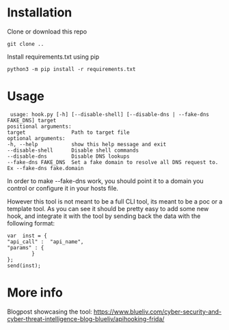 ﻿# Installation
Clone or download this repo

    git clone ..

Install requirements.txt using pip

    python3 -m pip install -r requirements.txt

# Usage
```
 usage: hook.py [-h] [--disable-shell] [--disable-dns | --fake-dns FAKE_DNS] target                                                                                                                                                            positional arguments:                                                                                                     target               Path to target file                                                                                                                                                                                                      optional arguments:                                                                                                       -h, --help           show this help message and exit                                                                    --disable-shell      Disable shell commands                                                                             --disable-dns        Disable DNS lookups                                                                                --fake-dns FAKE_DNS  Set a fake domain to resolve all DNS request to. Ex --fake-dns fake.domain  
```
 In order to make --fake-dns work, you should point it to a domain you control or configure it in your hosts file.

However this tool is not meant to be a full CLI tool, its meant to be a poc or a template tool. As you can see it should be pretty easy to add some new hook, and integrate it with the tool by sending back the data with the following format:

    var  inst = {    
    "api_call" :  "api_name",
    "params" : {
			}
	};
    send(inst);

# More info
Blogpost showcasing the tool: https://www.blueliv.com/cyber-security-and-cyber-threat-intelligence-blog-blueliv/apihooking-frida/
